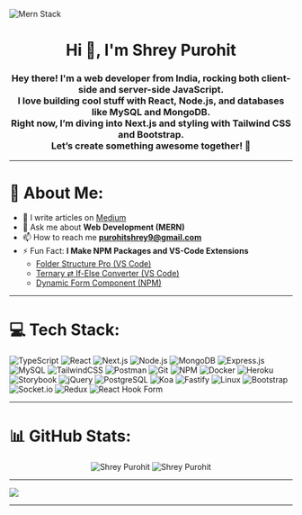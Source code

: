 ![Mern Stack](https://www.pramukhdigital.com/wp-content/uploads/2018/07/New-PNC-Animated-Banners.gif)

<h1 align="center">Hi 👋, I'm Shrey Purohit</h1>

<h3 align="center">
  Hey there! I'm a web developer from India, rocking both client-side and server-side JavaScript. <br> 
  I love building cool stuff with React, Node.js, and databases like MySQL and MongoDB. <br> 
  Right now, I’m diving into Next.js and styling with Tailwind CSS and Bootstrap. <br> 
  Let’s create something awesome together! 🚀
</h3>

---


# 💫 About Me:

- 📝 I write articles on [Medium](https://medium.com/@purohitshrey9)
- 💬 Ask me about **Web Development (MERN)**
- 📫 How to reach me **purohitshrey9@gmail.com**
- ⚡ Fun Fact: **I Make NPM Packages and VS-Code Extensions**
    - [Folder Structure Pro (VS Code)](https://marketplace.visualstudio.com/items?itemName=iamshreydxv.copy-folder-structure)
    - [Ternary ⇄ If-Else Converter (VS Code)](https://marketplace.visualstudio.com/items?itemName=iamshreydxv.code-converter)
    - [Dynamic Form Component (NPM)](https://www.npmjs.com/package/dynamic-form-component)
---

# 💻 Tech Stack:

<p align="center">
  
  ![TypeScript](https://img.shields.io/badge/typescript-%233178C6.svg?style=for-the-badge&logo=typescript&logoColor=white)
  ![React](https://img.shields.io/badge/react-%2320232a.svg?style=for-the-badge&logo=react&logoColor=%2361DAFB)
  ![Next.js](https://img.shields.io/badge/next.js-%23000000.svg?style=for-the-badge&logo=next.js&logoColor=white)
  ![Node.js](https://img.shields.io/badge/node.js-%23339933.svg?style=for-the-badge&logo=node.js&logoColor=white)
  ![MongoDB](https://img.shields.io/badge/mongodb-%2347A248.svg?style=for-the-badge&logo=mongodb&logoColor=white)
  ![Express.js](https://img.shields.io/badge/express.js-%23404d59.svg?style=for-the-badge&logo=express&logoColor=white)
  ![MySQL](https://img.shields.io/badge/mysql-%2300f.svg?style=for-the-badge&logo=mysql&logoColor=white)
  ![TailwindCSS](https://img.shields.io/badge/tailwindcss-%2338B2AC.svg?style=for-the-badge&logo=tailwind-css&logoColor=white)
  ![Postman](https://img.shields.io/badge/Postman-FF6C37?style=for-the-badge&logo=postman&logoColor=white)
  ![Git](https://img.shields.io/badge/git-%23F14E32.svg?style=for-the-badge&logo=git&logoColor=white)
  ![NPM](https://img.shields.io/badge/NPM-%23000000.svg?style=for-the-badge&logo=npm&logoColor=white)
  ![Docker](https://img.shields.io/badge/docker-%232496ED.svg?style=for-the-badge&logo=docker&logoColor=white)
  ![Heroku](https://img.shields.io/badge/heroku-%23430098.svg?style=for-the-badge&logo=heroku&logoColor=white)
  ![Storybook](https://img.shields.io/badge/storybook-%23FF4785.svg?style=for-the-badge&logo=storybook&logoColor=white)
  ![jQuery](https://img.shields.io/badge/jquery-%23000000.svg?style=for-the-badge&logo=jquery&logoColor=white)
  ![PostgreSQL](https://img.shields.io/badge/postgresql-%23F6A6A1.svg?style=for-the-badge&logo=postgresql&logoColor=white)
  ![Koa](https://img.shields.io/badge/koa-%232B3630.svg?style=for-the-badge&logo=koa&logoColor=white)
  ![Fastify](https://img.shields.io/badge/fastify-%23000000.svg?style=for-the-badge&logo=fastify&logoColor=white)
  ![Linux](https://img.shields.io/badge/linux-%23FCC624.svg?style=for-the-badge&logo=linux&logoColor=white)
  ![Bootstrap](https://img.shields.io/badge/bootstrap-%23563D7C.svg?style=for-the-badge&logo=bootstrap&logoColor=white)
  ![Socket.io](https://img.shields.io/badge/socket.io-%2338A1DB.svg?style=for-the-badge&logo=socket.io&logoColor=white)
  ![Redux](https://img.shields.io/badge/redux-%23593d88.svg?style=for-the-badge&logo=redux&logoColor=white)
  ![React Hook Form](https://img.shields.io/badge/react_hook_form-%232F9E7C.svg?style=for-the-badge&logo=react-hook-form&logoColor=white)
  
</p>

---

# 📊 GitHub Stats:

<p align="center">
  <img src="https://github-readme-stats.vercel.app/api/top-langs?username=ShreyPurohit&show_icons=true&locale=en&layout=compact&theme=react" alt="Shrey Purohit" />
  <img src="https://github-readme-stats.vercel.app/api?username=ShreyPurohit&show_icons=true&locale=en&theme=react" alt="Shrey Purohit" />
</p>

---

<p align="left">
  
  [![](https://visitcount.itsvg.in/api?id=ShreyPurohit&icon=9&color=1)](https://visitcount.itsvg.in)

</p>

---
